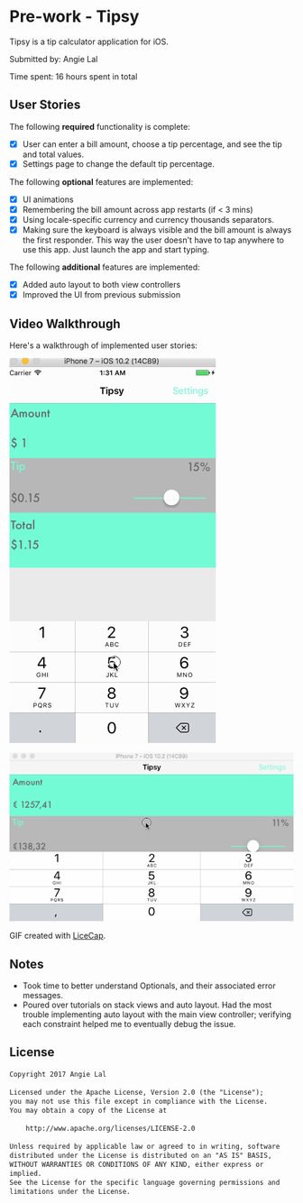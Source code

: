 # Pre-work - Tipsy

Tipsy is a tip calculator application for iOS.

Submitted by: Angie Lal

Time spent: 16 hours spent in total

## User Stories

The following **required** functionality is complete:

* [x] User can enter a bill amount, choose a tip percentage, and see the tip and total values.
* [x] Settings page to change the default tip percentage.

The following **optional** features are implemented:
* [x] UI animations
* [x] Remembering the bill amount across app restarts (if < 3 mins)
* [x] Using locale-specific currency and currency thousands separators.
* [x] Making sure the keyboard is always visible and the bill amount is always the first responder. This way the user doesn't have to tap anywhere to use this app. Just launch the app and start typing.

The following **additional** features are implemented:

- [x] Added auto layout to both view controllers
- [x] Improved the UI from previous submission

## Video Walkthrough 

Here's a walkthrough of implemented user stories:

![Video Walkthrough](https://raw.githubusercontent.com/anjlal/tipsy/master/tipsy_autolayout_1.gif)

![Video Walkthrough](https://raw.githubusercontent.com/anjlal/tipsy/master/tipsy_w_autolayout_2.gif)

GIF created with [LiceCap](http://www.cockos.com/licecap/).

## Notes

* Took time to better understand Optionals, and their associated error messages. 
* Poured over tutorials on stack views and auto layout. Had the most trouble implementing auto layout with the main view controller; verifying each constraint helped me to eventually debug the issue.

## License

    Copyright 2017 Angie Lal

    Licensed under the Apache License, Version 2.0 (the "License");
    you may not use this file except in compliance with the License.
    You may obtain a copy of the License at

        http://www.apache.org/licenses/LICENSE-2.0

    Unless required by applicable law or agreed to in writing, software
    distributed under the License is distributed on an "AS IS" BASIS,
    WITHOUT WARRANTIES OR CONDITIONS OF ANY KIND, either express or implied.
    See the License for the specific language governing permissions and
    limitations under the License.
